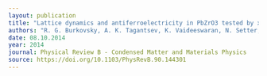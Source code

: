 ```yaml
---
layout: publication
title: "Lattice dynamics and antiferroelectricity in PbZrO3 tested by x-ray and brillouin light scattering"
authors: "R. G. Burkovsky, A. K. Tagantsev, K. Vaideeswaran, N. Setter, S. B. Vakhrushev, A. V. Filimonov, A. Shaganov, D. Andronikova, A. I. Rudskoy, A. Q. R. Baron, H. Uchiyama, D. Chernyshov, Z. Ujma, K. Roleder, A. Majchrowski, and Jae-Hyeon Ko"
date: 08.10.2014
year: 2014
journal: Physical Review B - Condensed Matter and Materials Physics
source: https://doi.org/10.1103/PhysRevB.90.144301
---
```

